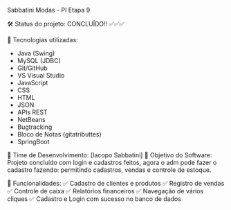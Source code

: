 Sabbatini Modas - PI Etapa 9 

🛠️ Status do projeto: CONCLUÍDO!! ✅✅✅

📌 Tecnologias utilizadas:
- Java (Swing)
- MySQL (JDBC)
- Git/GitHub
- VS Visual Studio
- JavaScript
- CSS
- HTML
- JSON
- APIs REST
- NetBeans
- Bugtracking
- Bloco de Notas (gitatributtes)
- SpringBoot

👥 Time de Desenvolvimento:
[Iacopo Sabbatini]
🎯 Objetivo do Software:
Projeto concluído com login e cadastros feitos, agora o adm pode fazer o cadastro fazendo: permitindo cadastros, vendas e controle de estoque.

🚀 Funcionalidades:
✅ Cadastro de clientes e produtos
✅ Registro de vendas
✅ Controle de caixa
✅ Relatórios financeiros
✅ Navegação de vários cliques
✅ Cadastro e Login com sucesso no banco de dados
